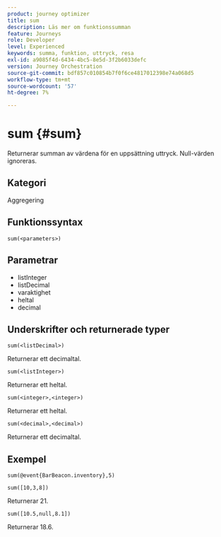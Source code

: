 ```yaml
---
product: journey optimizer
title: sum
description: Läs mer om funktionssumman
feature: Journeys
role: Developer
level: Experienced
keywords: summa, funktion, uttryck, resa
exl-id: a9085f4d-6434-4bc5-8e5d-3f2b6033defc
version: Journey Orchestration
source-git-commit: bdf857c010854b7f0f6ce4817012398e74a068d5
workflow-type: tm+mt
source-wordcount: '57'
ht-degree: 7%

---
```


# sum {#sum}

Returnerar summan av värdena för en uppsättning uttryck. Null-värden ignoreras.

## Kategori

Aggregering

## Funktionssyntax

`sum(<parameters>)`

## Parametrar

* listInteger
* listDecimal
* varaktighet
* heltal
* decimal

## Underskrifter och returnerade typer

`sum(<listDecimal>)`

Returnerar ett decimaltal.

`sum(<listInteger>)`

Returnerar ett heltal.

`sum(<integer>,<integer>)`

Returnerar ett heltal.

`sum(<decimal>,<decimal>)`

Returnerar ett decimaltal.

## Exempel

`sum(@event{BarBeacon.inventory},5)`

`sum([10,3,8])`

Returnerar 21.

`sum([10.5,null,8.1])`

Returnerar 18.6.
